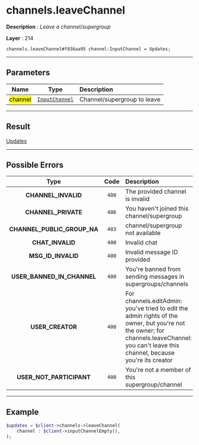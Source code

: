 # channels.leaveChannel

**Description** : *Leave a channel/supergroup*

**Layer** : 214

```tl
channels.leaveChannel#f836aa95 channel:InputChannel = Updates;
```

---

## Parameters

| Name | Type | Description |
| :---: | :---: | :--- |
| <mark>channel</mark> | [`InputChannel`](type/InputChannel) | Channel/supergroup to leave |

---

## Result

[Updates](type/Updates)

---

## Possible Errors

| Type | Code | Description |
| :---: | :---: | :--- |
| **CHANNEL_INVALID** | `400` | The provided channel is invalid |
| **CHANNEL_PRIVATE** | `406` | You haven't joined this channel/supergroup |
| **CHANNEL_PUBLIC_GROUP_NA** | `403` | channel/supergroup not available |
| **CHAT_INVALID** | `400` | Invalid chat |
| **MSG_ID_INVALID** | `400` | Invalid message ID provided |
| **USER_BANNED_IN_CHANNEL** | `400` | You're banned from sending messages in supergroups/channels |
| **USER_CREATOR** | `400` | For channels.editAdmin: you've tried to edit the admin rights of the owner, but you're not the owner; for channels.leaveChannel: you can't leave this channel, because you're its creator |
| **USER_NOT_PARTICIPANT** | `400` | You're not a member of this supergroup/channel |

---

## Example

```php
$updates = $client->channels->leaveChannel(
	channel : $client->inputChannelEmpty(),
);
```